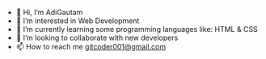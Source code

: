 - 👋 Hi, I’m AdiGautam
- 👀 I’m interested in Web Development 
- 🌱 I’m currently learning some programming languages like: HTML & CSS
- 💞️ I’m looking to collaborate with new developers 
- 📫 How to reach me gitcoder001@gmail.com

<!---
AdiGautam-DHH/AdiGautam-DHH is a ✨ special ✨ repository because its `README.md` (this file) appears on your GitHub profile.
You can click the Preview link to take a look at your changes.
--->
